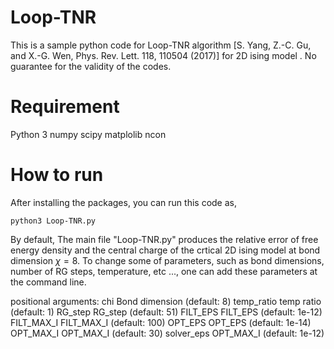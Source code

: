 # Loop-TNR
This is a sample python code for Loop-TNR algorithm [S. Yang, Z.-C. Gu, and X.-G. Wen, Phys. Rev. Lett. 118, 110504 (2017)]  for 2D ising model . No guarantee for the validity of the codes.

# Requirement 
Python 3
numpy
scipy
matplolib
ncon

# How to run
After installing the packages, you can run this code as, 
 ```
python3 Loop-TNR.py 
 ```
By default, The main file "Loop-TNR.py" produces the relative error of free energy density and the central charge of the crtical 2D ising model at bond dimension $\chi =8$. To change some of parameters, such as bond dimensions, number of RG steps, temperature, etc ..., one can add these parameters at the command line.

positional arguments:
  chi         Bond dimension (default: 8)
  temp_ratio  temp ratio (default: 1)
  RG_step     RG_step (default: 51)
  FILT_EPS    FILT_EPS (default: 1e-12)
  FILT_MAX_I  FILT_MAX_I (default: 100)
  OPT_EPS     OPT_EPS (default: 1e-14)
  OPT_MAX_I   OPT_MAX_I (default: 30)
  solver_eps  OPT_MAX_I (default: 1e-12)

